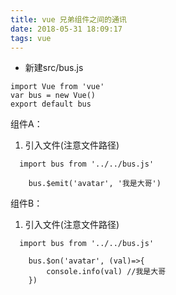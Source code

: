 ```yaml
---
title: vue 兄弟组件之间的通讯
date: 2018-05-31 18:09:17
tags: vue
---
```


- 新建src/bus.js

```
import Vue from 'vue'
var bus = new Vue()
export default bus
```

组件A：
1. 引入文件(注意文件路径)
```
  import bus from '../../bus.js'
```

```
	bus.$emit('avatar', '我是大哥')
```


组件B：
1. 引入文件(注意文件路径)
```
  import bus from '../../bus.js'
```

```
	bus.$on('avatar', (val)=>{
		console.info(val) //我是大哥
	})
```
